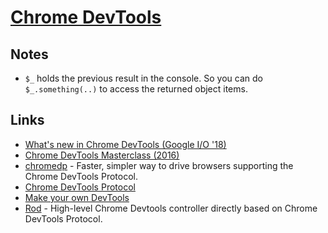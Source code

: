 # [Chrome DevTools](https://developer.chrome.com/devtools)

## Notes

- `$_` holds the previous result in the console. So you can do `$_.something(..)` to access the returned object items.

## Links

- [What's new in Chrome DevTools (Google I/O '18)](https://www.youtube.com/watch?v=mfuE53x4b3k)
- [Chrome DevTools Masterclass (2016)](https://www.youtube.com/watch?v=KykP5Z5E4kA)
- [chromedp](https://github.com/chromedp/chromedp) - Faster, simpler way to drive browsers supporting the Chrome DevTools Protocol.
- [Chrome DevTools Protocol](https://github.com/ChromeDevTools/devtools-protocol)
- [Make your own DevTools](https://kentcdodds.com/blog/make-your-own-dev-tools)
- [Rod](https://github.com/ysmood/rod) - High-level Chrome Devtools controller directly based on Chrome DevTools Protocol.
